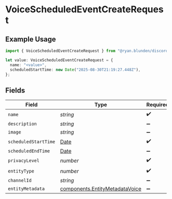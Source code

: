 # VoiceScheduledEventCreateRequest

## Example Usage

```typescript
import { VoiceScheduledEventCreateRequest } from "@ryan.blunden/discord-sdk/models/components";

let value: VoiceScheduledEventCreateRequest = {
  name: "<value>",
  scheduledStartTime: new Date("2025-08-30T21:19:27.448Z"),
};
```

## Fields

| Field                                                                                         | Type                                                                                          | Required                                                                                      | Description                                                                                   |
| --------------------------------------------------------------------------------------------- | --------------------------------------------------------------------------------------------- | --------------------------------------------------------------------------------------------- | --------------------------------------------------------------------------------------------- |
| `name`                                                                                        | *string*                                                                                      | :heavy_check_mark:                                                                            | N/A                                                                                           |
| `description`                                                                                 | *string*                                                                                      | :heavy_minus_sign:                                                                            | N/A                                                                                           |
| `image`                                                                                       | *string*                                                                                      | :heavy_minus_sign:                                                                            | N/A                                                                                           |
| `scheduledStartTime`                                                                          | [Date](https://developer.mozilla.org/en-US/docs/Web/JavaScript/Reference/Global_Objects/Date) | :heavy_check_mark:                                                                            | N/A                                                                                           |
| `scheduledEndTime`                                                                            | [Date](https://developer.mozilla.org/en-US/docs/Web/JavaScript/Reference/Global_Objects/Date) | :heavy_minus_sign:                                                                            | N/A                                                                                           |
| `privacyLevel`                                                                                | *number*                                                                                      | :heavy_check_mark:                                                                            | N/A                                                                                           |
| `entityType`                                                                                  | *number*                                                                                      | :heavy_check_mark:                                                                            | N/A                                                                                           |
| `channelId`                                                                                   | *string*                                                                                      | :heavy_minus_sign:                                                                            | N/A                                                                                           |
| `entityMetadata`                                                                              | [components.EntityMetadataVoice](../../models/components/entitymetadatavoice.md)              | :heavy_minus_sign:                                                                            | N/A                                                                                           |